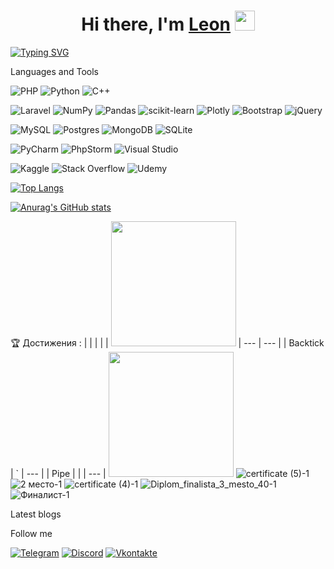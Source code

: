 <h1 align="center">Hi there, I'm <a href="#" target="_blank">Leon</a> 
<img src="https://github.com/blackcater/blackcater/raw/main/images/Hi.gif" height="32"/></h1>

[![Typing SVG](https://readme-typing-svg.herokuapp.com?color=%2336BCF7&lines=Computer+science+student)](https://git.io/typing-svg)



Languages and Tools

![PHP](https://img.shields.io/badge/php-%23777BB4.svg?style=for-the-badge&logo=php&logoColor=white)
![Python](https://img.shields.io/badge/python-3670A0?style=for-the-badge&logo=python&logoColor=ffdd54)
![C++](https://img.shields.io/badge/c++-%2300599C.svg?style=for-the-badge&logo=c%2B%2B&logoColor=white)


![Laravel](https://img.shields.io/badge/laravel-%23FF2D20.svg?style=for-the-badge&logo=laravel&logoColor=white)
![NumPy](https://img.shields.io/badge/numpy-%23013243.svg?style=for-the-badge&logo=numpy&logoColor=white)
![Pandas](https://img.shields.io/badge/pandas-%23150458.svg?style=for-the-badge&logo=pandas&logoColor=white)
![scikit-learn](https://img.shields.io/badge/scikit--learn-%23F7931E.svg?style=for-the-badge&logo=scikit-learn&logoColor=white)
![Plotly](https://img.shields.io/badge/Plotly-%233F4F75.svg?style=for-the-badge&logo=plotly&logoColor=white)
![Bootstrap](https://img.shields.io/badge/bootstrap-%23563D7C.svg?style=for-the-badge&logo=bootstrap&logoColor=white)
![jQuery](https://img.shields.io/badge/jquery-%230769AD.svg?style=for-the-badge&logo=jquery&logoColor=white)

![MySQL](https://img.shields.io/badge/mysql-%2300f.svg?style=for-the-badge&logo=mysql&logoColor=white)
![Postgres](https://img.shields.io/badge/postgres-%23316192.svg?style=for-the-badge&logo=postgresql&logoColor=white)
![MongoDB](https://img.shields.io/badge/MongoDB-%234ea94b.svg?style=for-the-badge&logo=mongodb&logoColor=white)
![SQLite](https://img.shields.io/badge/sqlite-%2307405e.svg?style=for-the-badge&logo=sqlite&logoColor=white)



![PyCharm](https://img.shields.io/badge/pycharm-143?style=for-the-badge&logo=pycharm&logoColor=black&color=black&labelColor=green)
![PhpStorm](https://img.shields.io/badge/phpstorm-143?style=for-the-badge&logo=phpstorm&logoColor=black&color=black&labelColor=darkorchid)
![Visual Studio](https://img.shields.io/badge/Visual%20Studio-5C2D91.svg?style=for-the-badge&logo=visual-studio&logoColor=white)



![Kaggle](https://img.shields.io/badge/Kaggle-035a7d?style=for-the-badge&logo=kaggle&logoColor=white)
![Stack Overflow](https://img.shields.io/badge/-Stackoverflow-FE7A16?style=for-the-badge&logo=stack-overflow&logoColor=white)
![Udemy](https://img.shields.io/badge/Udemy-A435F0?style=for-the-badge&logo=Udemy&logoColor=white)



<!---Для подробной версии-->
[![Top Langs](https://github-readme-stats.vercel.app/api/top-langs/?username=Leon200211)](https://github.com/anuraghazra/github-readme-stats)


[![Anurag's GitHub stats](https://github-readme-stats.vercel.app/api?username=Leon200211)](https://github.com/anuraghazra/github-readme-stats)




🏆 Достижения :
|          |           |          |
| <img src="https://github.com/Leon200211/Leon200211/blob/main/file_1.png" width="200" height="200">     | ---       | ---      |
| Backtick | `         | ---      |
| Pipe     | \|        | ---      |
<img src="[http://url.to/image.png](https://github.com/Leon200211/Leon200211/assets/91278041/e5d0c661-1075-42c7-a9ad-a93bd62959eb)" width="200" height="200">
![certificate (5)-1](https://github.com/Leon200211/Leon200211/assets/91278041/e5d0c661-1075-42c7-a9ad-a93bd62959eb)
![2 место-1](https://github.com/Leon200211/Leon200211/assets/91278041/e08d63fe-2832-4185-ab53-1ae9c998534b)
![certificate (4)-1](https://github.com/Leon200211/Leon200211/assets/91278041/01b121a3-80ab-47aa-9a23-ad24bdd46ce4)
![Diplom_finalista_3_mesto_40-1](https://github.com/Leon200211/Leon200211/assets/91278041/d2ab31d5-8c64-49d9-a0bf-e7d3b5dba4d4)
![Финалист-1](https://github.com/Leon200211/Leon200211/assets/91278041/ef82df33-44eb-4581-8dea-a195749590b8)




Latest blogs


Follow me


[![Telegram](https://img.shields.io/badge/Telegram-2CA5E0?style=for-the-badge&logo=telegram&logoColor=white)](https://t.me/fitlent)
[![Discord](https://img.shields.io/badge/Discord-%237289DA.svg?style=for-the-badge&logo=discord&logoColor=white)](https://discordapp.com/users/fitlent#2652/)
[![Vkontakte](https://img.shields.io/badge/-Vkontakte-090909?style=for-the-badge&logo=Vk&logoColor=4F7DB3)](https://vk.com/leonfitlent)

